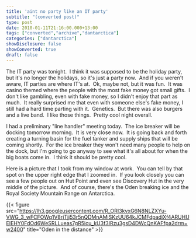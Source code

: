 ```yaml
---
title: 'aint no party like an IT party'
subtitle: "(converted post)"
type: post
date: 2010-01-11T21:16:00.000+13:00
tags: ["converted","archive","dantarctica"]
categories: ["dantarctica"]
showDisclosure: false
showConverted: true
draft: false
---
```


The IT party was tonight.  I think it was supposed to be the holiday party, but it's no longer the holidays, so it's just a party now.  And if you weren't aware, IT parties are where IT's at.  Ok, maybe not, but it was fun.  It was casino themed where the people with the most fake money got small gifts.  I don't like gambling, even with fake money, so I didn't enjoy that part as much.  It really surprised me that even with someone else's fake money, I still had a hard time parting with it.  Genetics.  But there was also burgers and a live band.  I like those things.  Pretty cool night overall.  
  
I had a preliminary "line handler" meeting today.  The ice breaker will be docking tomorrow morning.  It is very close now.  It is going back and forth creating a turning basin for the fuel tanker and supply ships that will be coming shortly.  For the ice breaker they won't need many people to help on the dock, but I'm going to go anyway to see what it's all about for when the big boats come in.  I think it should be pretty cool.  
  
Here is a picture that I took from my window at work.  You can tell by that spot on the upper right edge that I zoomed in.  If you look closely you can see a few people out on Hut Point and even see Discovery Hut in the very middle of the picture.  And of course, there's the Oden breaking ice and the Royal Society Mountain Range on Antarctica.  

{{< figure src="https://lh3.googleusercontent.com/R_ORI3kvxG6N8NLZXYu-VWG_3_wFCFOWq1V8rjTjj53r5nQDMnAMiSKzUU64kJCMFdpadiXf4ARUHUEIEHY0FdOd6WeSRLLueas7gR5icu_kU3f3IRzu3gsD4DWcQnKAFfpa2drm=w2400" title="Oden in the distance" >}}
